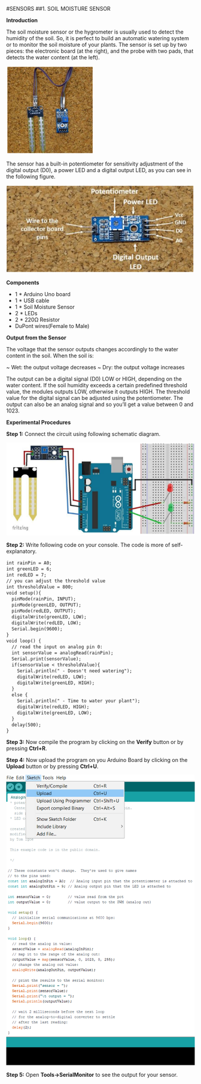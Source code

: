 #SENSORS
##1. SOIL MOISTURE SENSOR

**Introduction**

The soil moisture sensor or the hygrometer is usually used to detect the humidity of
the soil. So, it is perfect to build an automatic watering system or to monitor the soil
moisture of your plants.
The sensor is set up by two pieces: the electronic board (at the right), and the probe
with two pads, that detects the water content (at the left).

![image](/soilmoisture.PNG)

The sensor has a built-in potentiometer for sensitivity adjustment of the digital
output (D0), a power LED and a digital output LED, as you can see in the following
figure.

![image](/soilsens.PNG)

**Components**
- 1 * Arduino Uno board
- 1 * USB cable
- 1 * Soil Moisture Sensor
- 2 * LEDs
- 2 * 220Ω Resistor
- DuPont wires(Female to Male)

**Output from the Sensor**

The voltage that the sensor outputs changes accordingly to the water content in the
soil. When the soil is:

~ Wet: the output voltage decreases
~ Dry: the output voltage increases

The output can be a digital signal (D0) LOW or HIGH, depending on the water
content. If the soil humidity exceeds a certain predefined threshold value, the
modules outputs LOW, otherwise it outputs HIGH. The threshold value for the
digital signal can be adjusted using the potentiometer. The output can also be an
analog signal and so you’ll get a value between 0 and 1023.

**Experimental Procedures**

**Step 1:** Connect the circuit using following schematic diagram.

![image](/smschem.PNG)

**Step 2:** Write following code on your console. The code is more of self-explanatory.
```
int rainPin = A0;
int greenLED = 6;
int redLED = 7;
// you can adjust the threshold value
int thresholdValue = 800;
void setup(){
  pinMode(rainPin, INPUT);
  pinMode(greenLED, OUTPUT);
  pinMode(redLED, OUTPUT);
  digitalWrite(greenLED, LOW);
  digitalWrite(redLED, LOW);
  Serial.begin(9600);
}
void loop() {
  // read the input on analog pin 0:
  int sensorValue = analogRead(rainPin);
  Serial.print(sensorValue);
  if(sensorValue < thresholdValue){
    Serial.println(" - Doesn't need watering");
    digitalWrite(redLED, LOW);
    digitalWrite(greenLED, HIGH);
  }
  else {
    Serial.println(" - Time to water your plant");
    digitalWrite(redLED, HIGH);
    digitalWrite(greenLED, LOW);
  }
  delay(500);
}
```
**Step 3:**  Now compile the program by clicking on the **Verify** button or by pressing **Ctrl+R**.

**Step 4:**  Now upload the program on you Arduino Board by clicking on the **Upload** button or by pressing **Ctrl+U**.

![image](/phupload.png)

**Step 5:** Open **Tools->SerialMonitor** to see the output for your sensor.
